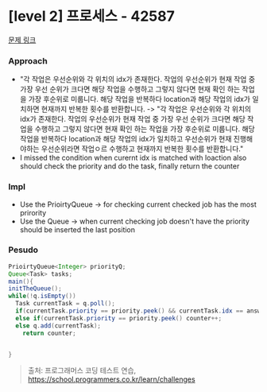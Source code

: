 # [level 2] 프로세스 - 42587 

[문제 링크](https://school.programmers.co.kr/learn/courses/30/lessons/42587) 

### Approach
- "각 작업은 우선순위와 각 위치의 idx가 존재한다. 작업의 우선순위가 현재 작업 중 가장 우선 순위가 크다면 해당 작업을 수행하고 그렇지 않다면 현재 확인 하는 작업을 가장 후순위로 미룹니다. 해당 작업을 반복하다 location과 해당 작업의 idx가 일치하면 현재까지 반복한 횟수를 반환합니다. -> "각 작업은 우선순위와 각 위치의 idx가 존재한다. 작업의 우선순위가 현재 작업 중 가장 우선 순위가 크다면 해당 작업을 수행하고 그렇지 않다면 현재 확인 하는 작업을 가장 후순위로 미룹니다. 해당 작업을 반복하다 location과 해당 작업의 idx가 일치하고 우선순위가 현재 진행해야하는 우선순위라면 작업ㅇ르 수행하고 현재까지 반복한 횟수를 반환합니다."
- I missed the condition when curernt idx is matched with loaction also should check the priority and do the task, finally return the counter

### Impl
- Use the PrioirtyQueue -> for checking current checked job has the most prirority
- Use the Queue -> when current checking job doesn't have the priority should be inserted the last position

### Pesudo
``` java
PrioirtyQueue<Integer> priorityQ;
Queue<Task> tasks;
main(){
initTheQueue();
while(!q.isEmpty())
  Task currentTask = q.poll();
  if(currentTask.priority == priority.peek() && currentTask.idx == answerLocation)  counter++; break;
  else if(currentTask.priority == priority.peek() counter++;
  else q.add(currentTask);
    return counter;


}

```


> 출처: 프로그래머스 코딩 테스트 연습, https://school.programmers.co.kr/learn/challenges
